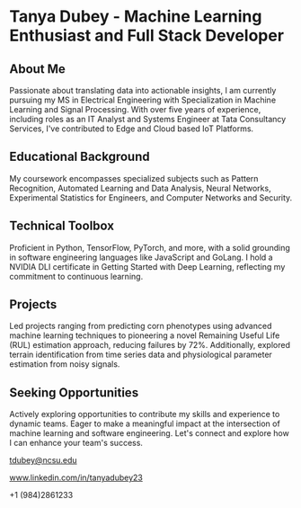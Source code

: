 # Tanya Dubey - Machine Learning Enthusiast and Full Stack Developer


## About Me
Passionate about translating data into actionable insights, I am currently pursuing my MS in Electrical Engineering with Specialization in Machine Learning and Signal Processing. With over five years of experience, including roles as an IT Analyst and Systems Engineer at Tata Consultancy Services, I've contributed to Edge and Cloud based IoT Platforms.

## Educational Background
My coursework encompasses specialized subjects such as Pattern Recognition, Automated Learning and Data Analysis, Neural Networks, Experimental Statistics for Engineers, and Computer Networks and Security.

## Technical Toolbox
Proficient in Python, TensorFlow, PyTorch, and more, with a solid grounding in software engineering languages like JavaScript and GoLang. I hold a NVIDIA DLI certificate in Getting Started with Deep Learning, reflecting my commitment to continuous learning.

## Projects
Led projects ranging from predicting corn phenotypes using advanced machine learning techniques to pioneering a novel Remaining Useful Life (RUL) estimation approach, reducing failures by 72%. Additionally, explored terrain identification from time series data and physiological parameter estimation from noisy signals.

## Seeking Opportunities
Actively exploring opportunities to contribute my skills and experience to dynamic teams. Eager to make a meaningful impact at the intersection of machine learning and software engineering. Let's connect and explore how I can enhance your team's success.


tdubey@ncsu.edu

www.linkedin.com/in/tanyadubey23

+1 (984)2861233
